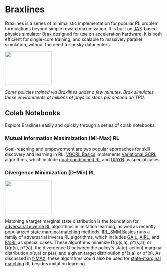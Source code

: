 # Braxlines

Braxlines is a series of minimalistic implementation for popular RL problem
formulations beyond simple reward maximization.
It is built on [JAX](https://github.com/google/jax)-based physics simulator
[Brax](https://github.com/google/brax) designed for
use on acceleration hardware. It is both efficient for single-core training, and
scalable to massively parallel simulation, without the need for pesky
datacenters.

<img src="https://github.com/google/brax/raw/main/docs/img/braxlines/ant_smm.gif" width="150" height="107"/>

*Some policies trained via Braxlines under a few minutes. Brax simulates these environments at millions of physics steps per second on TPU.*

## Colab Notebooks

Explore Braxlines easily and quickly through a series of colab notebooks.

### Mutual Information Maximization (MI-Max) RL

Goal-reaching and empowerment are two popular approaches for skill discovery
and learning in RL.
[VGCRL Basics](https://colab.research.google.com/github/google/brax/blob/main/notebooks/braxlines/mimax.ipynb)
implements
[Variational GCRL](https://arxiv.org/abs/2106.01404) algorithms, which include [goal-conditioned RL](http://citeseerx.ist.psu.edu/viewdoc/summary?doi=10.1.1.51.3077) and [DIAYN](https://arxiv.org/abs/1802.06070) as special cases.

### Divergence Minimization (D-Min) RL

<img src="https://github.com/google/brax/raw/main/docs/img/braxlines/ant_smm.gif" width="150" height="107"/>

Matching a target marginal state distribution is the foundation for [adversarial inverse RL](https://arxiv.org/abs/1911.02256) algorithms
in imitation learning, as well as recently popularized [state marginal matching](https://arxiv.org/abs/1906.05274) methods.
[IRL_SMM Basics](https://colab.research.google.com/github/google/brax/blob/main/notebooks/braxlines/dmin.ipynb)
runs a family of adversarial inverse RL algorithms, which includes [GAIL](https://arxiv.org/abs/1606.03476), [AIRL](https://arxiv.org/abs/1710.11248), and [FAIRL](https://arxiv.org/abs/1911.02256) as special cases. These algorithms minimize D(p(s,a), p*(s,a)) or D(p(s), p*(s)), the divergence D between the policy's state(-action) marginal distribution p(s,a) or p(s), and a given target distribution p*(s,a) or p*(s). As discussed in [f-MAX](https://arxiv.org/abs/1911.02256), these algorithms could also be used for [state-marginal matching](https://arxiv.org/abs/1906.05274) RL besides imitation learning.
